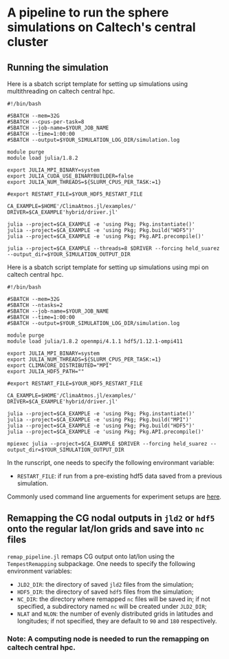 # A pipeline to run the sphere simulations on Caltech's central cluster

## Running the simulation

Here is a sbatch script template for setting up simulations using multithreading on caltech central hpc.
```
#!/bin/bash

#SBATCH --mem=32G
#SBATCH --cpus-per-task=8
#SBATCH --job-name=$YOUR_JOB_NAME
#SBATCH --time=1:00:00
#SBATCH --output=$YOUR_SIMULATION_LOG_DIR/simulation.log

module purge
module load julia/1.8.2

export JULIA_MPI_BINARY=system
export JULIA_CUDA_USE_BINARYBUILDER=false
export JULIA_NUM_THREADS=${SLURM_CPUS_PER_TASK:=1}

#export RESTART_FILE=$YOUR_HDF5_RESTART_FILE

CA_EXAMPLE=$HOME'/ClimaAtmos.jl/examples/'
DRIVER=$CA_EXAMPLE'hybrid/driver.jl'

julia --project=$CA_EXAMPLE -e 'using Pkg; Pkg.instantiate()'
julia --project=$CA_EXAMPLE -e 'using Pkg; Pkg.build("HDF5")'
julia --project=$CA_EXAMPLE -e 'using Pkg; Pkg.API.precompile()'

julia --project=$CA_EXAMPLE --threads=8 $DRIVER --forcing held_suarez --output_dir=$YOUR_SIMULATION_OUTPUT_DIR

```

Here is a sbatch script template for setting up simulations using mpi on caltech central hpc.
```
#!/bin/bash

#SBATCH --mem=32G
#SBATCH --ntasks=2
#SBATCH --job-name=$YOUR_JOB_NAME
#SBATCH --time=1:00:00
#SBATCH --output=$YOUR_SIMULATION_LOG_DIR/simulation.log

module purge
module load julia/1.8.2 openmpi/4.1.1 hdf5/1.12.1-ompi411

export JULIA_MPI_BINARY=system
export JULIA_NUM_THREADS=${SLURM_CPUS_PER_TASK:=1}
export CLIMACORE_DISTRIBUTED="MPI"
export JULIA_HDF5_PATH=""

#export RESTART_FILE=$YOUR_HDF5_RESTART_FILE

CA_EXAMPLE=$HOME'/ClimaAtmos.jl/examples/'
DRIVER=$CA_EXAMPLE'hybrid/driver.jl'

julia --project=$CA_EXAMPLE -e 'using Pkg; Pkg.instantiate()'
julia --project=$CA_EXAMPLE -e 'using Pkg; Pkg.build("MPI")'
julia --project=$CA_EXAMPLE -e 'using Pkg; Pkg.build("HDF5")'
julia --project=$CA_EXAMPLE -e 'using Pkg; Pkg.API.precompile()'

mpiexec julia --project=$CA_EXAMPLE $DRIVER --forcing held_suarez --output_dir=$YOUR_SIMULATION_OUTPUT_DIR

```

In the runscript, one needs to specify the following environmant variable:
* `RESTART_FILE`: if run from a pre-existing hdf5 data saved from a previous simulation.

Commonly used command line arguements for experiment setups are [here](https://clima.github.io/ClimaAtmos.jl/dev/cl_args/).



## Remapping the CG nodal outputs in `jld2` or `hdf5` onto the regular lat/lon grids and save into `nc` files

`remap_pipeline.jl` remaps CG output onto lat/lon using the `TempestRemapping` subpackage. One needs to specify the following environment variables:
* `JLD2_DIR`: the directory of saved `jld2` files from the simulation;
* `HDF5_DIR`: the directory of saved `hdf5` files from the simulation;
* `NC_DIR`: the directory where remapped `nc` files will be saved in; if not specified, a subdirectory named `nc` will be created under `JLD2_DIR`;
* `NLAT` and `NLON`: the number of evenly distributed grids in latitudes and longitudes; if not specified, they are default to `90` and `180` respectively.

### Note: A computing node is needed to run the remapping on caltech central hpc.
